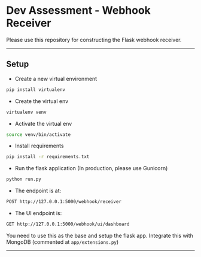 # Dev Assessment - Webhook Receiver

Please use this repository for constructing the Flask webhook receiver.

*******************

## Setup

* Create a new virtual environment

```bash
pip install virtualenv
```

* Create the virtual env

```bash
virtualenv venv
```

* Activate the virtual env

```bash
source venv/bin/activate
```

* Install requirements

```bash
pip install -r requirements.txt
```

* Run the flask application (In production, please use Gunicorn)

```bash
python run.py
```

* The endpoint is at:

```bash
POST http://127.0.0.1:5000/webhook/receiver
```

* The UI endpoint is:


```bash
GET http://127.0.0.1:5000/webhook/ui/dashboard
```

You need to use this as the base and setup the flask app. Integrate this with MongoDB (commented at `app/extensions.py`)

*******************